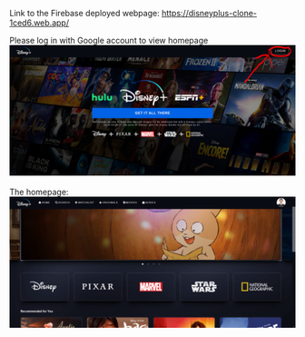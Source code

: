 Link to the Firebase deployed webpage: https://disneyplus-clone-1ced6.web.app/

Please log in with Google account to view homepage<br>
<img src="Login.PNG"><br><br>
The homepage:
<img src="homePage.PNG">